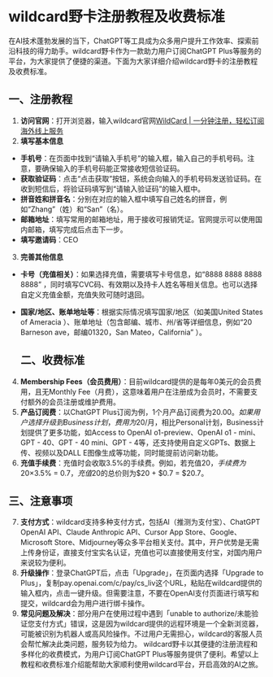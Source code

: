 # wildcard野卡注册教程及收费标准

在AI技术蓬勃发展的当下，ChatGPT等工具成为众多用户提升工作效率、探索前沿科技的得力助手。wildcard野卡作为一款助力用户订阅ChatGPT Plus等服务的平台，为大家提供了便捷的渠道。下面为大家详细介绍wildcard野卡的注册教程及收费标准。

## 一、注册教程

1. **访问官网**：打开浏览器，输入wildcard官网[WildCard | 一分钟注册，轻松订阅海外线上服务](https://bewildcard.com/i/CEO)
2. **填写基本信息**
  - **手机号**：在页面中找到“请输入手机号”的输入框，输入自己的手机号码。注意，要确保输入的手机号码能正常接收短信验证码。
  - **获取验证码**：点击“点击获取”按钮，系统会向输入的手机号码发送验证码。在收到短信后，将验证码填写到“请输入验证码”的输入框中。
  - **拼音姓和拼音名**：分别在对应的输入框中填写自己姓名的拼音，例如“Zhang”（姓）和“San”（名）。
  - **邮箱地址**：填写常用的邮箱地址，用于接收可报销凭证。官网提示可以使用国内邮箱，填写完成后点击下一步。
  - **填写邀请码**：CEO
3. **完善其他信息**
  - **卡号（充值相关）**：如果选择充值，需要填写卡号信息，如“8888 8888 8888 8888” ，同时填写CVC码、有效期以及持卡人姓名等相关信息。也可以选择自定义充值金额，充值失败可随时退回。
  - **国家/地区、账单地址等**：根据实际情况填写国家/地区（如美国United States of Ameracia ）、账单地址（包含邮编、城市、州/省等详细信息，例如“20 Barneson ave，邮编01320，San Mateo，California” ）。
    
    ## 二、收费标准
    
4. **Membership Fees（会员费用）**：目前wildcard提供的是每年0美元的会员费用，且无Monthly Fee（月费），这意味着用户在注册成为会员时，不需要支付额外的会员注册或维护费用。
5. **产品订阅费**：以ChatGPT Plus订阅为例，1个月产品订阅费为$20.00。如果用户选择升级到Business计划，费用为$20/月，相比Personal计划，Business计划提供了更多功能，如Access to OpenAI o1-preview、OpenAI o1 - mini、GPT - 40、GPT - 40 mini、GPT - 4等，还支持使用自定义GPTs、数据上传、视频以及DALL E图像生成等功能，同时能提前访问新功能。
6. **充值手续费**：充值时会收取3.5%的手续费。例如，若充值$20，手续费为$20×3.5% = $0.7，充值$20的总价则为$20 + $0.7 = $20.7。
  
  ## 三、注意事项
  
7. **支付方式**：wildcard支持多种支付方式，包括Al（推测为支付宝）、ChatGPT OpenAI API、Claude Anthropic API、Cursor App Store、Google、Microsoft Store、Midjourney等众多平台相关支付。其中，开户优势是无需上传身份证，直接支付宝实名认证，充值也可以直接使用支付宝，对国内用户来说较为便利。
8. **升级操作**：登录ChatGPT后，点击「Upgrade」，在页面内选择「Upgrade to Plus」，复制pay.openai.com/c/pay/cs_liv这个URL，粘贴在wildcard提供的输入框内，点击一键升级。但需要注意，不要在OpenAI支付页面进行填写和提交，wildcard会为用户进行绑卡操作。
9. **常见问题及解决**：部分用户在使用过程中遇到「unable to authorize/未能验证您支付方式」错误，这是因为wildcard提供的远程环境是一个全新浏览器，可能被识别为机器人或高风险操作。不过用户无需担心，wildcard的客服人员会帮忙解决此类问题，服务较为给力。
  wildcard野卡以其便捷的注册流程和多样化的收费模式，为用户订阅ChatGPT Plus等服务提供了便利。希望以上教程和收费标准介绍能帮助大家顺利使用wildcard平台，开启高效的AI之旅。
